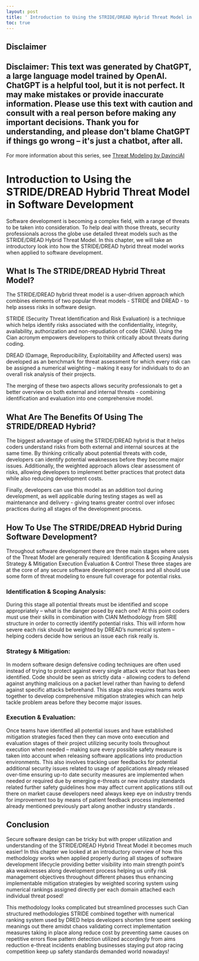 ```yaml
---
layout: post
title: ' Introduction to Using the STRIDE/DREAD Hybrid Threat Model in Software Development'
toc: true
---
```


## Disclaimer
 Disclaimer: This text was generated by **ChatGPT**, a large language model trained by OpenAI. ChatGPT is a helpful tool, but it is not perfect. It may make mistakes or provide inaccurate information. Please use this text with caution and consult with a real person before making any important decisions. Thank you for understanding, and please don't blame ChatGPT if things go wrong – it's just a chatbot, after all.
---
 For more information about this series, see [Threat Modeling by DavinciAI](../threat-modeling-by-DavinciAI)


# Introduction to Using the STRIDE/DREAD Hybrid Threat Model in Software Development

Software development is becoming a complex field, with a range of threats to be taken into consideration. To help deal with those threats, security professionals across the globe use detailed threat models such as the STRIDE/DREAD Hybrid Threat Model. In this chapter, we will take an introductory look into how the STRIDE/DREAD hybrid threat model works when applied to software development.

## What Is The STRIDE/DREAD Hybrid Threat Model?

The STRIDE/DREAD hybrid threat model is a user-driven approach which combines elements of two popular threat models - STRIDE and DREAD - to help assess risks in software design. 
 
STRIDE (Security Threat Identification and Risk Evaluation) is a technique which helps identify risks associated with the confidentiality, integrity, availability, authorization and non-repudiation of code (CIAN). Using the Cian acronym empowers developers to think critically about threats during coding. 

DREAD (Damage, Reproducibility, Exploitability and Affected users) was developed as an benchmark for threat assessment for which every risk can be assigned a numerical weighting – making it easy for individuals to do an overall risk analysis of their projects. 

The merging of these two aspects allows security professionals to get a better overview on both external and internal threats - combining identification and evaluation into one comprehensive model. 

## What Are The Benefits Of Using The STRIDE/DREAD Hybrid? 

The biggest advantage of using the STRIDE/DREAD hybrid is that it helps coders understand risks from both external and internal sources at the same time. By thinking critically about potential threats with code, developers can identify potential weaknesses before they become major issues. Additionally, the weighted approach allows clear assessment of risks, allowing developers to implement better practices that protect data while also reducing development costs. 

 Finally, developers can use this model as an addition tool during development, as well applicable during testing stages as well as maintenance and delivery - giving teams greater control over infosec practices during all stages of the development process. 
 
## How To Use The STRIDE/DREAD Hybrid During Software Development? 
Throughout software development there are three main stages where uses of the Threat Model are generally required: Identification & Scoping Analysis Strategy & Mitigation Execution Evaluation & Control These three stages are at the core of any secure software development process and all should use some form of threat modeling to ensure full coverage for potential risks. 

 ### Identification & Scoping Analysis: 

During this stage all potential threats must be identified and scope appropriately – what is the danger posed by each one? At this point coders must use their skills in combination with CIAN Methodology from SRIE structure in order to correctly identify potential risks. This will inform how severe each risk should be weighted by DREAD’s numerical system – helping coders decide how serious an issue each risk really is. 

 ### Strategy & Mitigation:

In modern software design defensive coding techniques are often used instead of trying to protect against every single attack vector that has been identified. Code should be seen as strictly data - allowing coders to defend against anything malicious on a packet level rather than having to defend against specific attacks beforehand. This stage also requires teams work together to develop comprehensive mitigation strategies which can help tackle problem areas before they become major issues.

 ### Execution & Evaluation:

 Once teams have identified all potential issues and have established mitigation strategies faced then they can move onto execution and evaluation stages of their project utilizing security tools throughout execution when needed – making sure every possible safety measure is taken into account when releasing software applications into production environments. This also involves tracking user feedbacks for potential additional security issues related to usage of applications already released over-time ensuring up-to date security measures are implemented when needed or required due by emerging e-threats or new industry standards related further safety guidelines how may affect current applications still out there on market cause developers need always keep eye on industry trends for improvement too by means of patient feedback process implemented already mentioned previously part along another industry standards .  

 ## Conclusion

 Secure software design can be tricky but with proper utilization and understanding of the STRIDE/DREAD Hybrid Threat Model it becomes much easier! In this chapter we looked at an introductory overview of how this methodology works when applied properly during all stages of software development lifecycle providing better visibility into main strength point’s aka weaknesses along development process helping us unify risk management objectives throughout different phases thus enhancing implementable mitigation strategies by weighted scoring system using numerical rankings assigned directly per each domain attached each individual threat posed!  

This methodology looks complicated but streamlined processes such Cian structured methodologies STRIDE combined together with numerical ranking system used by DRED helps developers shorten time spent seeking meanings out there amidst chaos validating correct implementation measures taking in place along reduce cost by preventing same causes on repetitive errors flow pattern detection utilized accordingly from aims reduction e-threat incidents enabling businesses staying put atop racing competition keep up safety standards demanded world nowadays!